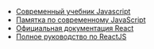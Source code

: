 - [Современный учебник Javascript](http://learn.javascript.ru/)
- [Памятка по современному JavaScript](https://github.com/mbeaudru/modern-js-cheatsheet/blob/master/translations/ru-RU.md)
- [Официальная документация React](https://reactjs.org/docs/hello-world.html)
- [Полное руководство по ReactJS](https://learn-reactjs.ru/home)

